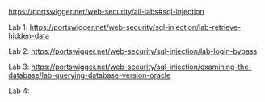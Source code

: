https://portswigger.net/web-security/all-labs#sql-injection

Lab 1: https://portswigger.net/web-security/sql-injection/lab-retrieve-hidden-data

Lab 2: https://portswigger.net/web-security/sql-injection/lab-login-bypass

Lab 3: https://portswigger.net/web-security/sql-injection/examining-the-database/lab-querying-database-version-oracle

Lab 4: 
